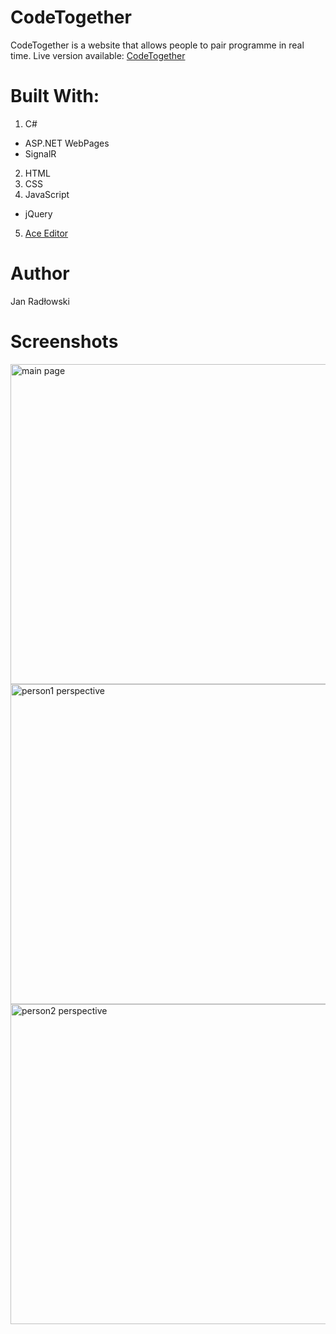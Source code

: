 # CodeTogether
CodeTogether is a website that allows people to pair programme in real time.
Live version available: [CodeTogether](http://codetogether.apphb.com/)

# Built With:
1. C#
  * ASP.NET WebPages
  * SignalR
2. HTML
3. CSS
4. JavaScript
  * jQuery
5. [Ace Editor](https://ace.c9.io/)

# Author
Jan Radłowski

# Screenshots
<img src="http://i.imgur.com/oGzQdzR.png" width="512" alt="main page">
<img src="http://i.imgur.com/DgjiVWy.png" width="512" alt="person1 perspective">
<img src="http://i.imgur.com/HBYAHrm.png" width="512" alt="person2 perspective">
